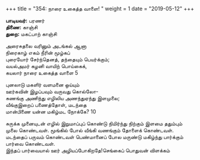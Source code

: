 ﻿+++
title = "354: நாரை உகைத்த வாளை!  "
weight = 1
date = "2019-05-12"
+++

**பாடியவர்:** பரணர்  
**திணை:** காஞ்சி  
**துறை:** மகட்பாற் காஞ்சி  
  
அரைசுதலை வரினும் அடங்கல் ஆனா  
நிரைகாழ் எகம் நீரின் மூழ்கப்  
புரையோர் சேர்ந்தெனத், தந்தையும் பெயர்க்கும்;  
வயல்அமர் கழனி வாயிற் பொய்கைக்,  
கயலார் நாரை உகைத்த வாளை 5  
  
புனலாடு மகளிர் வளமனை ஒய்யும்  
ஊர்கவின் இழப்பவும் வருவது கொல்லோ-  
சுணங்கு அணிந்து எழிலிய அணந்துஏந்து இளமுலை;  
வீங்குஇறைப் பணைத்தோள், மடந்தை  
மான்பிணை யன்ன மகிழ்மட நோக்கே? 10  
  
சுருக்க முனையுடன் எழில் இறுமாப்புப் கொண்டு நிமிர்ந்து நிற்கும் இளமை ததும்பும் முலை கொண்டவள். மூங்கில் போல் வீங்கி வணங்கும் தோளைக் கொண்டவள். மடந்தைப் பருவம் கொண்டவள் பெண்மானைப் போல மருண்டு மகிழ்ந்து பார்க்கும் பார்வை கொண்டவள்.  
இந்தப் பார்வையால் ஊர் அழியப்போகிறதே!செங்கைப் பொதுவன் விளக்கம்  
